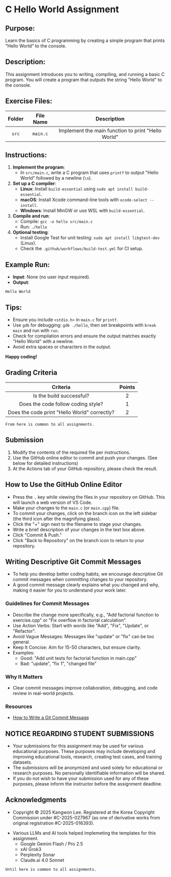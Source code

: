 # C Hello World Assignment

## Purpose:
Learn the basics of C programming by creating a simple program that prints "Hello World" to the console.

## Description:
This assignment introduces you to writing, compiling, and running a basic C program. You will create a program that outputs the string "Hello World" to the console.

## Exercise Files:
| Folder | File Name | Description |
|:------:|:---------:|:-----------:|
| `src`  | `main.c` | Implement the main function to print "Hello World" |

## Instructions:
1. **Implement the program**:
   - In `src/main.c`, write a C program that uses `printf` to output "Hello World" followed by a newline (`\n`).
2. **Set up a C compiler**:
   - **Linux**: Install `build-essential` using `sudo apt install build-essential`.
   - **macOS**: Install Xcode command-line tools with `xcode-select --install`.
   - **Windows**: Install MinGW or use WSL with `build-essential`.
3. **Compile and run**:
   - Compile: `gcc -o hello src/main.c`
   - Run: `./hello`
4. **Optional testing**:
   - Install Google Test for unit testing: `sudo apt install libgtest-dev` (Linux).
   - Check the `.github/workflows/build-test.yml` for CI setup.

## Example Run:
* **Input**: None (no user input required).
* **Output**:
```
Hello World
```

## Tips:
- Ensure you include `<stdio.h>` in `main.c` for `printf`.
- Use `gdb` for debugging: `gdb ./hello`, then set breakpoints with `break main` and run with `run`.
- Check for compilation errors and ensure the output matches exactly "Hello World" with a newline.
- Avoid extra spaces or characters in the output.

**Happy coding!**

## Grading Criteria
| Criteria | Points |
|:--------:|:------:|
| Is the build successful? | 2 |
| Does the code follow coding style? | 1 |
| Does the code print "Hello World" correctly? | 2 |

``From here is common to all assignments.``

## Submission
1. Modify the contents of the required file per instructions.
2. Use the GitHub online editor to commit and push your changes. (See below for detailed instructions)
3. At the Actions tab of your GitHub repository, please check the result.

## How to Use the GitHub Online Editor
* Press the <kbd>.</kbd> key while viewing the files in your repository on GitHub. This will launch a web version of VS Code.
* Make your changes to the `main.c` (or `main.cpp`) file.
* To commit your changes, click on the branch icon on the left sidebar (the third icon after the magnifying glass).
* Click the "+" sign next to the filename to stage your changes.
* Write a brief description of your changes in the text box above.
* Click "Commit & Push."
* Click "Back to Repository" on the branch icon to return to your repository.

## Writing Descriptive Git Commit Messages
* To help you develop better coding habits, we encourage descriptive Git commit messages when committing changes to your repository.
* A good commit message clearly explains what you changed and why, making it easier for you to understand your work later.

### Guidelines for Commit Messages
* Describe the change more specifically, e.g., "Add factorial function to exercise.cpp" or "Fix overflow in factorial calculation".
* Use Action Verbs: Start with words like "Add", "Fix", "Update", or "Refactor".
* Avoid Vague Messages: Messages like "update" or "fix" can be too general.
* Keep It Concise: Aim for 15-50 characters, but ensure clarity.
* Examples:
  * Good: "Add unit tests for factorial function in main.cpp"
  * Bad: "update", "fix 1", "changed file"

### Why It Matters
* Clear commit messages improve collaboration, debugging, and code review in real-world projects.

### Resources
* [How to Write a Git Commit Message](https://cbea.ms/git-commit/)

## NOTICE REGARDING STUDENT SUBMISSIONS
* Your submissions for this assignment may be used for various educational purposes. These purposes may include developing and improving educational tools, research, creating test cases, and training datasets.
* The submissions will be anonymized and used solely for educational or research purposes. No personally identifiable information will be shared.
* If you do not wish to have your submission used for any of these purposes, please inform the instructor before the assignment deadline.

## Acknowledgments
- Copyright © 2025 Kangwon Lee. Registered at the Korea Copyright Commission under #C-2025-027967 (as one of derivative works from original registration #C-2025-016393).
* Various LLMs and AI tools helped implemeting the templates for this assignment.
  * Google Gemini Flash / Pro 2.5
  * xAI Grok3
  * Perplexity Sonar
  * Claude.ai 4.0 Sonnet

``Until here is common to all assignments.``
